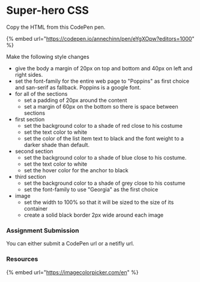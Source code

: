 # Super-hero CSS

Copy the HTML from this CodePen pen.

{% embed url="https://codepen.io/annechinn/pen/eYgXOpw?editors=1000" %}

Make the following style changes

* give the body a margin of 20px on top and bottom and 40px on left and right sides.
* set the font-family for the entire web page to "Poppins" as first choice and san-serif as fallback. Poppins is a google font. 
* for all of the sections
  * set a padding of 20px around the content
  * set a margin of 60px on the bottom so there is space between sections
* first section
  * set the background color to a shade of red close to his costume
  * set the text color to white
  * set the color of the list item text to black and the font weight to a darker shade than default.
* second section
  * set the background color to a shade of blue close to his costume.
  * set the text color to white
  * set the hover color for the anchor to black
* third section
  * set the background color to a shade of grey close to his costume
  * set the font-family to use "Georgia" as the first choice
* image
  * set the width to 100% so that it will be sized to the size of its container
  * create a solid black border 2px wide around each image

### Assignment Submission

You can either submit a CodePen url or a netifly url.

### Resources

{% embed url="https://imagecolorpicker.com/en" %}

